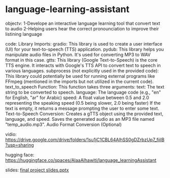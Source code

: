 # language-learning-assistant
objectv:
1-Develope an interactive language learning tool that convert text to audio 
2-Helping users hear the correct pronounciation to improve their listining language

code: Library Imports:
gradio: This library is used to create a user interface (UI) for your text-to-speech (TTS) application.
pydub: This library helps you manipulate audio files in Python. It's used for converting MP3 to WAV format in this case.
gtts: This library (Google Text-to-Speech) is the core TTS engine. It interacts with Google's TTS API to convert text to speech in various languages.
subprocess (not explicitly used in the provided code): This library could potentially be used for running external programs like FFmpeg (mentioned in the imports but not utilized in the current code).
text_to_speech Function:
This function takes three arguments:
text: The text string to be converted to speech.
language: The language code (e.g., "en" for English, "ar" for Arabic)
speed: A float value between 0.5 and 2.0 representing the speaking speed (0.5 being slower, 2.0 being faster)
If the text is empty, it returns a message prompting the user to enter some text.
 Text-to-Speech Conversion:
Creates a gTTS object using the provided text, language, and speed.
Saves the generated audio as an MP3 file named "temp_audio.mp3".
Audio Format Conversion (Optional)

vidio:
https://drive.google.com/drive/folders/1su1jC1CBL64AlhSS0gDZrbzUp7_fiilB?usp=sharing

hugging face:
https://huggingface.co/spaces/AlaaAlhawiti/language_learningAssistant

slides:
[final project slides.pptx](https://github.com/user-attachments/files/17202629/final.project.slides.pptx)


